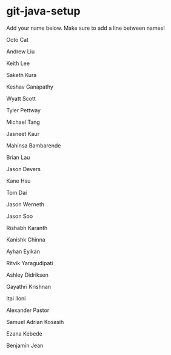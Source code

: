 # git-java-setup

Add your name below. Make sure to add a line between names!

Octo Cat

Andrew Liu

Keith Lee

Saketh Kura

Keshav Ganapathy

Wyatt Scott

Tyler Pettway

Michael Tang

Jasneet Kaur

Mahinsa Bambarende

Brian Lau

Jason Devers

Kane Hsu

Tom Dai

Jason Werneth

Jason Soo

Rishabh Karanth

Kanishk Chinna

Ayhan Eyikan

Ritvik Yaragudipati

Ashley Didriksen

Gayathri Krishnan

Itai Iloni

Alexander Pastor

Samuel Adrian Kosasih

Ezana Kebede

Benjamin Jean
